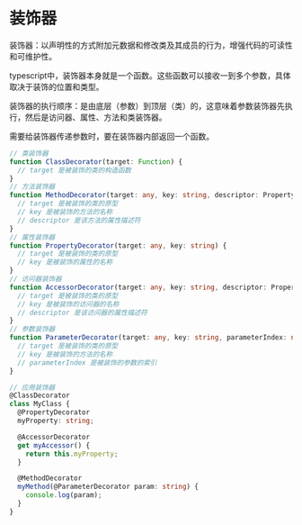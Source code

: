 # 装饰器

装饰器：以声明性的方式附加元数据和修改类及其成员的行为，增强代码的可读性和可维护性。

typescript中，装饰器本身就是一个函数。这些函数可以接收一到多个参数，具体取决于装饰的位置和类型。

装饰器的执行顺序：是由底层（参数）到顶层（类）的，这意味着参数装饰器先执行，然后是访问器、属性、方法和类装饰器。

需要给装饰器传递参数时，要在装饰器内部返回一个函数。

```ts
// 类装饰器
function ClassDecorator(target: Function) {
  // target 是被装饰的类的构造函数
}
// 方法装饰器
function MethodDecorator(target: any, key: string, descriptor: PropertyDescriptor) {
  // target 是被装饰的类的原型
  // key 是被装饰的方法的名称
  // descriptor 是该方法的属性描述符
}
// 属性装饰器
function PropertyDecorator(target: any, key: string) {
  // target 是被装饰的类的原型
  // key 是被装饰的属性的名称
}
// 访问器装饰器
function AccessorDecorator(target: any, key: string, descriptor: PropertyDescriptor) {
  // target 是被装饰的类的原型
  // key 是被装饰的访问器的名称
  // descriptor 是该访问器的属性描述符
}
// 参数装饰器
function ParameterDecorator(target: any, key: string, parameterIndex: number) {
  // target 是被装饰的类的原型
  // key 是被装饰的方法的名称
  // parameterIndex 是被装饰的参数的索引
}

// 应用装饰器
@ClassDecorator
class MyClass {
  @PropertyDecorator
  myProperty: string;

  @AccessorDecorator
  get myAccessor() {
    return this.myProperty;
  }

  @MethodDecorator
  myMethod(@ParameterDecorator param: string) {
    console.log(param);
  }
}
```

